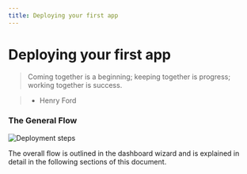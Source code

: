 ```yaml
---
title: Deploying your first app
---
```


# Deploying your first app

> Coming together is a beginning; keeping together is progress; working together is success.

> - Henry Ford


### The General Flow

![Deployment steps](http://cdn2.dropmark.com/45280/431cb61c0eb9777ea0394e6ae4d6e2828a0dfc8a/db_general-flow.png)

The overall flow is outlined in the dashboard wizard and is explained in detail in the following sections of this document.

